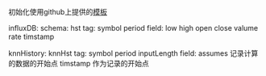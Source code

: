 初始化使用github上提供的[模板](https://github.com/HeCoffee/koa2-template )

influxDB: 
schema: hst
tag: symbol period
field: low high open close valume rate
timstamp

knnHistory: knnHst
tag: symbol period inputLength 
field: assumes 记录计算的数据的开始点
timstamp 作为记录的开始点